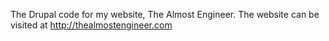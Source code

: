 The Drupal code for my website, The Almost Engineer.  The website can be visited at http://thealmostengineer.com
